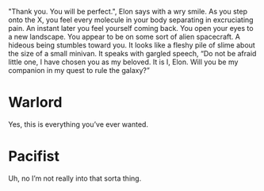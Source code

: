 
"Thank you. You will be perfect.", Elon says with a wry smile. As you step onto the X, you feel every molecule in your body separating in excruciating pain. An instant later you feel yourself coming back. You open your eyes to a new landscape. You appear to be on some sort of alien spacecraft. A hideous being stumbles toward you. It looks like a fleshy pile of slime about the size of a small minivan. It speaks with gargled speech, “Do not be afraid little one, I have chosen you as my beloved. It is I, Elon. Will you be my companion in my quest to rule the galaxy?”

# Warlord
Yes, this is everything you’ve ever wanted.

# Pacifist
Uh, no I’m not really into that sorta thing.
